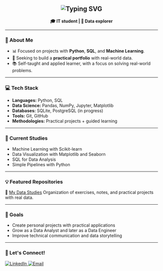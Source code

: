 <h2 align="center">
  <img src="https://readme-typing-svg.demolab.com?font=Fira+Code&size=22&pause=50&color=F7F7F7&center=true&vCenter=true&width=600&lines=Hi+there%2C+welcome+to+my+GitHub!;I'm+Kauan+Buzone;Data+Enthusiast+%F0%9F%93%8A" alt="Typing SVG" />
</h2>


<p align="center">
  <strong>🎓 IT student | 🧠 Data explorer</strong>
</p>

---

### 🚀 About Me

- 📊 Focused on projects with **Python**, **SQL**, and **Machine Learning**.
- 📁 Seeking to build a **practical portfolio** with real-world data.
- 📚 Self-taught and applied learner, with a focus on solving real-world problems.

---

### 💻 Tech Stack

- <strong>Languages:</strong> Python, SQL
- <strong>Data Science:</strong> Pandas, NumPy, Jupyter, Matplotlib
- <strong>Databases:</strong> SQLite, PostgreSQL (in progress)
- <strong>Tools:</strong> Git, GitHub
- <strong>Methodologies:</strong> Practical projects + guided learning

---

### 📘 Current Studies

- Machine Learning with Scikit-learn
- Data Visualization with Matplotlib and Seaborn
- SQL for Data Analysis
- Simple Pipelines with Python

---

### 💡 Featured Repositories

📁 <a href="https://github.com/Kauan-bzn/Meus-estudos-de-dados">My Data Studies</a>
Organization of exercises, notes, and practical projects with real data.

---

### 🎯 Goals

- Create personal projects with practical applications
- Grow as a Data Analyst and later as a Data Engineer
- Improve technical communication and data storytelling

---

### 🤝 Let's Connect!

<p>
  <a href="https://www.linkedin.com/in/kauanbuzone">
    <img alt="LinkedIn" src="https://img.shields.io/badge/LinkedIn-0A66C2?style=for-the-badge&logo=linkedin&logoColor=white" />
  </a>
  <a href="mailto:kbuzone@gmail.com">
    <img alt="Email" src="https://img.shields.io/badge/Email-D14836?style=for-the-badge&logo=gmail&logoColor=white" />
  </a>
</p>
